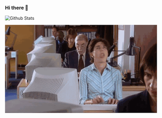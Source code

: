 ### Hi there 👋

![Github Stats](https://github-readme-stats.vercel.app/api?username=PhoenixLeeSin&show_icons=true)

![搞程序很简单的](https://github.com/PhoenixLeeSin/LeeImages/blob/master/uPic/96vR3C.gif)


